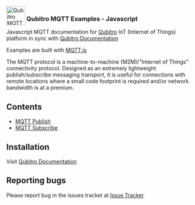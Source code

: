 <img align="left" width="50" height="50" src="https://cdn.jsdelivr.net/npm/programming-languages-logos/src/javascript/javascript.png" alt="Qubitro MQTT Examples - Javascript">

### Qubitro MQTT Examples - Javascript

Javascript MQTT documentation for [Qubitro](www.qubitro.com) IoT (Internet of Things) platform in sync with [Qubitro Documentation](docs.qubitro.com)

Examples are built with [MQTT.js](https://github.com/mqttjs)

The MQTT protocol is a machine-to-machine (M2M)/"Internet of Things" connectivity protocol. Designed as an extremely lightweight publish/subscribe messaging transport, it is useful for connections with remote locations where a small code footprint is required and/or network bandwidth is at a premium.

Contents
--------

* [MQTT Publish](./qubitro_mqtt_publish.js)
* [MQTT Subscribe](./qubitro_mqtt_subscribe.js)

Installation
------------

Visit [Qubitro Documentation](https://docs.qubitro.com/client-guides/setup-device/javascript)

Reporting bugs
------------

Please report bug in the issues tracket at [Issue Tracker](https://github.com/qubitro/qubitro-docs/issues)